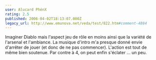 ```yaml
---
user: Alucard PhénX
rating: 2.5
published: 2006-04-02T18:13:07.000Z
legacy_url: http://www.emunova.net/veda/test/822.htm#comment-4884
---
```

Imaginer Diablo mais l'aspect jeu de rôle en moins ainsi que la variété de l'arsenal et l'ambiance. La musique d'intro m'a presque donné envie d'arrêter de jouer (et donc de ne pas commencer). L'action est tout de même bien soutenue. Par contre à 4, on peut enfin s'éclater ... un peu.